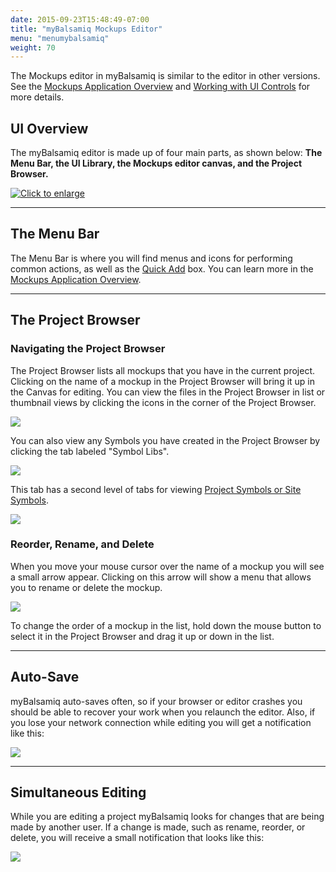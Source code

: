 ```yaml
---
date: 2015-09-23T15:48:49-07:00
title: "myBalsamiq Mockups Editor"
menu: "menumybalsamiq"
weight: 70
---
```


The Mockups editor in myBalsamiq is similar to the editor in other versions. See the [Mockups Application Overview](../overview/) and [Working with UI Controls](../controls/) for more details.

## UI Overview

The myBalsamiq editor is made up of four main parts, as shown below: **The Menu Bar, the UI Library, the Mockups editor canvas, and the Project Browser.**

[![](//media.balsamiq.com/img/support/docs/myb/editor-overview.png "Click to enlarge")](//media.balsamiq.com/img/support/docs/myb/editor-overview_lg.png)

* * *

## The Menu Bar

The Menu Bar is where you will find menus and icons for performing common actions, as well as the [Quick Add](../overview/#the-quick-add-tool) box. You can learn more in the [Mockups Application Overview](../overview/#the-application-bar).

* * *

## The Project Browser

### Navigating the Project Browser

The Project Browser lists all mockups that you have in the current project. Clicking on the name of a mockup in the Project Browser will bring it up in the Canvas for editing. You can view the files in the Project Browser in list or thumbnail views by clicking the icons in the corner of the Project Browser.

![](//media.balsamiq.com/img/support/docs/myb/editor-views.png)

You can also view any Symbols you have created in the Project Browser by clicking the tab labeled "Symbol Libs".

![](//media.balsamiq.com/img/support/docs/myb/editor-tabs.png)

This tab has a second level of tabs for viewing [Project Symbols or Site Symbols](../assets/).

![](//media.balsamiq.com/img/support/docs/myb/editor-symbolstabs.png)

### Reorder, Rename, and Delete

When you move your mouse cursor over the name of a mockup you will see a small arrow appear. Clicking on this arrow will show a menu that allows you to rename or delete the mockup.

![](//media.balsamiq.com/img/support/docs/myb/editor-rename.png)

To change the order of a mockup in the list, hold down the mouse button to select it in the Project Browser and drag it up or down in the list.

* * *

## Auto-Save

myBalsamiq auto-saves often, so if your browser or editor crashes you should be able to recover your work when you relaunch the editor. Also, if you lose your network connection while editing you will get a notification like this:

![](//media.balsamiq.com/img/support/docs/myb/editor-offline.png)

* * *

## Simultaneous Editing

While you are editing a project myBalsamiq looks for changes that are being made by another user. If a change is made, such as rename, reorder, or delete, you will receive a small notification that looks like this:

![](//media.balsamiq.com/img/support/docs/myb/editor-coedit.png)
